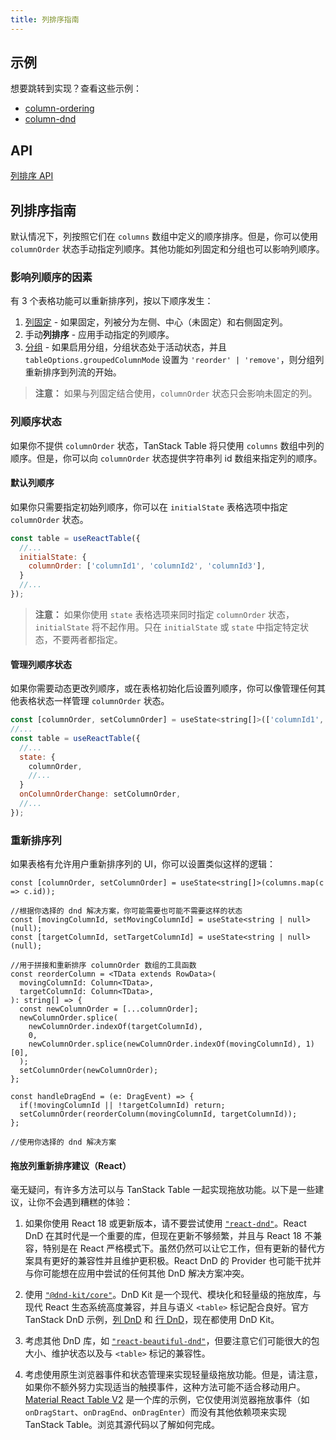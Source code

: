 ```yaml
---
title: 列排序指南
---
```


## 示例

想要跳转到实现？查看这些示例：

- [column-ordering](https://github.com/TanStack/table/tree/main/examples/react/column-ordering)
- [column-dnd](https://github.com/TanStack/table/tree/main/examples/react/column-dnd)

## API

[列排序 API](../api/features/column-ordering.md)

## 列排序指南

默认情况下，列按照它们在 `columns` 数组中定义的顺序排序。但是，你可以使用 `columnOrder` 状态手动指定列顺序。其他功能如列固定和分组也可以影响列顺序。

### 影响列顺序的因素

有 3 个表格功能可以重新排序列，按以下顺序发生：

1. [列固定](column-pinning) - 如果固定，列被分为左侧、中心（未固定）和右侧固定列。
2. 手动**列排序** - 应用手动指定的列顺序。
3. [分组](grouping) - 如果启用分组，分组状态处于活动状态，并且 `tableOptions.groupedColumnMode` 设置为 `'reorder' | 'remove'`，则分组列重新排序到列流的开始。

> **注意：** 如果与列固定结合使用，`columnOrder` 状态只会影响未固定的列。

### 列顺序状态

如果你不提供 `columnOrder` 状态，TanStack Table 将只使用 `columns` 数组中列的顺序。但是，你可以向 `columnOrder` 状态提供字符串列 id 数组来指定列的顺序。

#### 默认列顺序

如果你只需要指定初始列顺序，你可以在 `initialState` 表格选项中指定 `columnOrder` 状态。

```jsx
const table = useReactTable({
  //...
  initialState: {
    columnOrder: ['columnId1', 'columnId2', 'columnId3'],
  }
  //...
});
```

> **注意：** 如果你使用 `state` 表格选项来同时指定 `columnOrder` 状态，`initialState` 将不起作用。只在 `initialState` 或 `state` 中指定特定状态，不要两者都指定。

#### 管理列顺序状态

如果你需要动态更改列顺序，或在表格初始化后设置列顺序，你可以像管理任何其他表格状态一样管理 `columnOrder` 状态。

```jsx
const [columnOrder, setColumnOrder] = useState<string[]>(['columnId1', 'columnId2', 'columnId3']); //可选择初始化列顺序
//...
const table = useReactTable({
  //...
  state: {
    columnOrder,
    //...
  }
  onColumnOrderChange: setColumnOrder,
  //...
});
```

### 重新排序列

如果表格有允许用户重新排序列的 UI，你可以设置类似这样的逻辑：

```tsx
const [columnOrder, setColumnOrder] = useState<string[]>(columns.map(c => c.id));

//根据你选择的 dnd 解决方案，你可能需要也可能不需要这样的状态
const [movingColumnId, setMovingColumnId] = useState<string | null>(null);
const [targetColumnId, setTargetColumnId] = useState<string | null>(null);

//用于拼接和重新排序 columnOrder 数组的工具函数
const reorderColumn = <TData extends RowData>(
  movingColumnId: Column<TData>,
  targetColumnId: Column<TData>,
): string[] => {
  const newColumnOrder = [...columnOrder];
  newColumnOrder.splice(
    newColumnOrder.indexOf(targetColumnId),
    0,
    newColumnOrder.splice(newColumnOrder.indexOf(movingColumnId), 1)[0],
  );
  setColumnOrder(newColumnOrder);
};

const handleDragEnd = (e: DragEvent) => {
  if(!movingColumnId || !targetColumnId) return;
  setColumnOrder(reorderColumn(movingColumnId, targetColumnId));
};

//使用你选择的 dnd 解决方案
```

#### 拖放列重新排序建议（React）

毫无疑问，有许多方法可以与 TanStack Table 一起实现拖放功能。以下是一些建议，让你不会遇到糟糕的体验：

1. 如果你使用 React 18 或更新版本，请不要尝试使用 [`"react-dnd"`](https://react-dnd.github.io/react-dnd/docs/overview)。React DnD 在其时代是一个重要的库，但现在更新不够频繁，并且与 React 18 不兼容，特别是在 React 严格模式下。虽然仍然可以让它工作，但有更新的替代方案具有更好的兼容性并且维护更积极。React DnD 的 Provider 也可能干扰并与你可能想在应用中尝试的任何其他 DnD 解决方案冲突。

2. 使用 [`"@dnd-kit/core"`](https://dndkit.com/)。DnD Kit 是一个现代、模块化和轻量级的拖放库，与现代 React 生态系统高度兼容，并且与语义 `<table>` 标记配合良好。官方 TanStack DnD 示例，[列 DnD](https://github.com/TanStack/table/tree/main/examples/react/column-dnd) 和 [行 DnD](https://github.com/TanStack/table/tree/main/examples/react/row-dnd)，现在都使用 DnD Kit。

3. 考虑其他 DnD 库，如 [`"react-beautiful-dnd"`](https://github.com/atlassian/react-beautiful-dnd)，但要注意它们可能很大的包大小、维护状态以及与 `<table>` 标记的兼容性。

4. 考虑使用原生浏览器事件和状态管理来实现轻量级拖放功能。但是，请注意，如果你不额外努力实现适当的触摸事件，这种方法可能不适合移动用户。[Material React Table V2](https://www.material-react-table.com/docs/examples/column-ordering) 是一个库的示例，它仅使用浏览器拖放事件（如 `onDragStart`、`onDragEnd`、`onDragEnter`）而没有其他依赖项来实现 TanStack Table。浏览其源代码以了解如何完成。